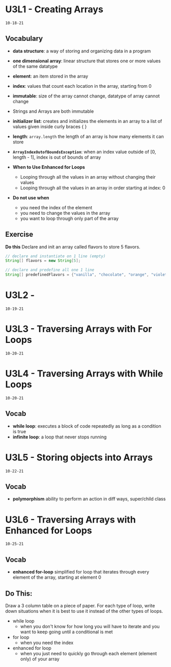 # U3L1 - Creating Arrays
`10-18-21`<br>

## Vocabulary
- **data structure**: a way of storing and organizing data in a program
- **one dimensional array**: linear structure that stores one or more values of the same datatype
- **element**: an item stored in the array
- **index**: values that count each location in the array, starting from 0
- **immutable**: size of the array cannot change, datatype of array cannot change
- Strings and Arrays are both immutable
- **initializer list**: creates and initializes the elements in an array to a list of values given inside curly braces { }
- **length**: `array.length` the length of an array is how many elements it can store
- **`ArrayIndexOutofBoundsException`**: when an index value outside of [0, length - 1], index is out of bounds of array
- **When to Use Enhanced for Loops** 
    - Looping through all the values in an array without changing their values
    - Looping through all the values in an array in order starting at index: 0

- **Do not use when**
    - you need the index of the element
    - you need to change the values in the array
    - you want to loop through only part of the array

## Exercise
**Do this** Declare and init an array called flavors to store 5 flavors.

```java
// declare and instantiate on 1 line (empty)
String[] flavors = new String[5];

// declare and predefine all one 1 line
String[] predefinedFlavors = {"vanilla", "chocolate", "orange", "violet", "mystery"};
```

# U3L2 - 
`10-19-21`<br>

# U3L3 - Traversing Arrays with For Loops
`10-20-21`<br>

# U3L4 - Traversing Arrays with While Loops
`10-20-21`<br>
## Vocab
- **while loop**: executes a block of code repeatedly as long as a condition is true
- **infinite loop**: a loop that never stops running

# U3L5 - Storing objects into Arrays
`10-22-21`<br>
## Vocab
- **polymorphism** ability to perform an action in diff ways, super/child class 

# U3L6 - Traversing Arrays with Enhanced for Loops
`10-25-21`<br>
## Vocab
- **enhanced for-loop** simplified for loop that iterates through every element of the array, starting at element 0 

## Do This:
Draw a 3 column table on a piece of paper. For each type of loop, write down situations when it is best to use it instead of the other types of loops.

- while loop
    - when you don't know for how long you will have to iterate and you want to keep going until a conditional is met
- for loop 
    - when you need the index
- enhanced for loop
    - when you just need to quickly go through each element (element only) of your array